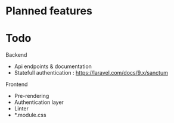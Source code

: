 # Planned features

# Todo

Backend

- Api endpoints & documentation
- Statefull authentication : https://laravel.com/docs/9.x/sanctum

Frontend

- Pre-rendering
- Authentication layer
- Linter
- *.module.css